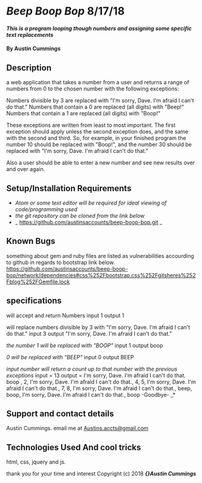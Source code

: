 # _Beep Boop Bop_ 8/17/18

#### _This is a program looping though numbers and assigning some specific text replacements_  

#### By Austin Cummings

## Description
a web application that takes a number from a user and returns a range of numbers from 0 to the chosen number with the following exceptions:

Numbers divisible by 3 are replaced with "I'm sorry, Dave. I'm afraid I can't do that."
Numbers that contain a 0 are replaced (all digits) with "Beep!"
Numbers that contain a 1 are replaced (all digits) with "Boop!"

These exceptions are written from least to most important. The first exception should apply unless the second exception does, and the same with the second and third. So, for example, in your finished program the number 10 should be replaced with "Boop!", and the number 30 should be replaced with "I'm sorry, Dave. I'm afraid I can't do that."

Also a user should be able to enter a new number and see new results over and over again.

## Setup/Installation Requirements

* _Atom or some text editor will be required for ideal viewing of code/programming used_
* _the git repository can be cloned from the link below_
* _ https://github.com/austinsaccounts/beep-boop-bop.git _

## Known Bugs
something about gem and ruby files are listed as vulnerabilities accourding to github in regards to bootstrap link below.
https://github.com/austinsaccounts/beep-boop-bop/network/dependencies#css%252Fbootstrap.css%252Fgitsheres%252Fblog%252FGemfile.lock

## specifications
will accept and return Numbers
input 1
output 1

will replace numbers divisible by 3 with "I'm sorry, Dave. I'm afraid I can't do that."
input 3
output "I'm sorry, Dave. I'm afraid I can't do that."

*the number 1 will be replaced with "BOOP"*
input 1
output boop

*0 will be replaced with "BEEP"*
input 0
output BEEP

*input number will return a count up to that number with the previous exceptions*
  input = 13
  output =
I'm sorry, Dave. I'm afraid I can't do that.
boop , 2, I'm sorry, Dave. I'm afraid I can't do that., 4, 5, I'm sorry, Dave. I'm afraid I can't do that., 7, 8, I'm sorry, Dave. I'm afraid I can't do that., beep, boop, I'm sorry, Dave. I'm afraid I can't do that., boop
-Goodbye-
_*

## Support and contact details

Austin Cummings. email me at Austins.accts@gmail.com

## Technologies Used And cool tricks
html, css, jquery and js.

thank you for your time and interest
Copyright (c) 2018 **_{}Austin Cummings_**
